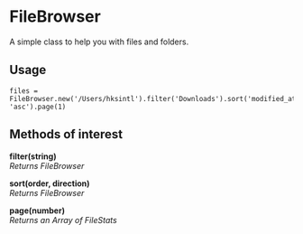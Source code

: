 # FileBrowser

A simple class to help you with files and folders.

## Usage
    
    files = FileBrowser.new('/Users/hksintl').filter('Downloads').sort('modified_at', 'asc').page(1)

## Methods of interest

**filter(string)**  
*Returns FileBrowser*  

**sort(order, direction)**  
*Returns FileBrowser*  

**page(number)**   
 *Returns an Array of FileStats*  


